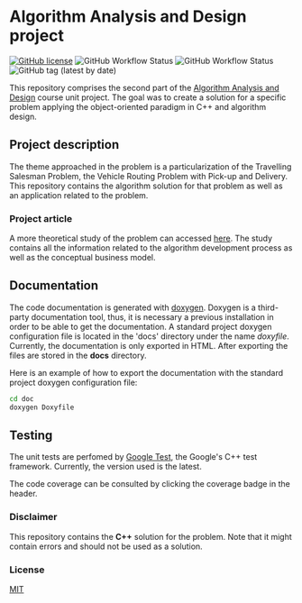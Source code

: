 # Algorithm Analysis and Design project

[![GitHub license](https://img.shields.io/github/license/luist18/feup-cal-proj)](https://github.com/luist18/feup-cal-proj/blob/master/LICENSE)
![GitHub Workflow Status](https://img.shields.io/github/workflow/status/luist18/feup-cal-proj/C++%20CI%20Build?label=build%20%F0%9F%94%A8)
![GitHub Workflow Status](https://img.shields.io/github/workflow/status/luist18/feup-cal-proj/C++%20CI%20Documentation?label=documentation%20%F0%9F%93%84)
![GitHub tag (latest by date)](https://img.shields.io/github/v/tag/luist18/feup-cal-proj)

This repository comprises the second part of the [Algorithm Analysis and Design](https://sigarra.up.pt/feup/en/UCURR_GERAL.FICHA_UC_VIEW?pv_ocorrencia_id=436441) course unit project. The goal was to create a solution for a specific problem applying the object-oriented paradigm in C++ and algorithm design.

## Project description

The theme approached in the problem is a particularization of the Travelling Salesman Problem, the Vehicle Routing Problem with Pick-up and Delivery. This repository contains the algorithm solution for that problem as well as an application related to the problem.

### Project article

A more theoretical study of the problem can accessed [here](https://drive.google.com/file/d/1YlVI9hJ1NtfuTwiSq19lsFMAXwLnCYQZ/view?usp=sharing). The study contains all the information related to the algorithm development process as well as the conceptual business model.

## Documentation

The code documentation is generated with [doxygen](http://www.doxygen.nl). Doxygen is a third-party documentation tool, thus, it is necessary a previous installation in order to be able to get the documentation.
A standard project doxygen configuration file is located in the 'docs' directory under the name _doxyfile_. Currently, the documentation is only exported in HTML. After exporting the files are stored in the **docs** directory.

Here is an example of how to export the documentation with the standard project doxygen configuration file:

```bash
cd doc
doxygen Doxyfile
```

## Testing

The unit tests are perfomed by [Google Test](https://github.com/google/googletest), the Google's C++ test framework. Currently, the version used is the latest.

The code coverage can be consulted by clicking the coverage badge in the header.

### Disclaimer

This repository contains the **C++** solution for the problem. Note that it might contain errors and should not be used as a solution.

### License

[MIT](https://opensource.org/licenses/MIT)
